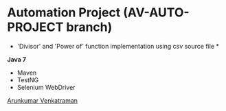 # Automation Project (AV-AUTO-PROJECT branch)

* 'Divisor' and 'Power of' function implementation using csv source file *

**Java 7**

* Maven
* TestNG
* Selenium WebDriver

[Arunkumar Venkatraman](http://sqasolution.com)
